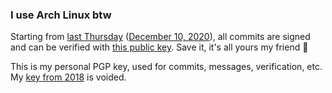 ### I use Arch Linux btw

Starting from [last Thursday](https://rationalwiki.org/wiki/Last_Thursdayism) ([December 10, 2020](https://www.calculator.net/day-of-the-week-calculator.html?today=12%2F10%2F2020&x=107&y=27)), all commits are signed and can be verified with [this public key](public_key.asc). Save it, it's all yours my friend 🙂


This is my personal PGP key, used for commits, messages, verification, etc. My [key from 2018](https://keyserver.ubuntu.com/pks/lookup?search=0xC4E268C38CA3181B&fingerprint=on&op=index) is voided.
